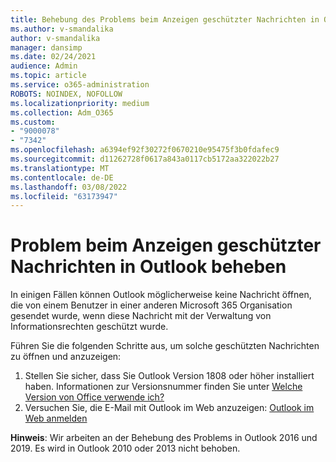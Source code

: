 ```yaml
---
title: Behebung des Problems beim Anzeigen geschützter Nachrichten in Outlook
ms.author: v-smandalika
author: v-smandalika
manager: dansimp
ms.date: 02/24/2021
audience: Admin
ms.topic: article
ms.service: o365-administration
ROBOTS: NOINDEX, NOFOLLOW
ms.localizationpriority: medium
ms.collection: Adm_O365
ms.custom:
- "9000078"
- "7342"
ms.openlocfilehash: a6394ef92f30272f0670210e95475f3b0fdafec9
ms.sourcegitcommit: d11262728f0617a843a0117cb5172aa322022b27
ms.translationtype: MT
ms.contentlocale: de-DE
ms.lasthandoff: 03/08/2022
ms.locfileid: "63173947"
---
```

# <a name="fix-problem-viewing-protected-message-in-outlook"></a>Problem beim Anzeigen geschützter Nachrichten in Outlook beheben

In einigen Fällen können Outlook möglicherweise keine Nachricht öffnen, die von einem Benutzer in einer anderen Microsoft 365 Organisation gesendet wurde, wenn diese Nachricht mit der Verwaltung von Informationsrechten geschützt wurde.

Führen Sie die folgenden Schritte aus, um solche geschützten Nachrichten zu öffnen und anzuzeigen:

1. Stellen Sie sicher, dass Sie Outlook Version 1808 oder höher installiert haben. Informationen zur Versionsnummer finden Sie unter [Welche Version von Office verwende ich?](https://support.microsoft.com/office/about-office-what-version-of-office-am-i-using-932788b8-a3ce-44bf-bb09-e334518b8b19)
2. Versuchen Sie, die E-Mail mit Outlook im Web anzuzeigen: [Outlook im Web anmelden](https://outlook.office365.com/mail/inbox)

**Hinweis**: Wir arbeiten an der Behebung des Problems in Outlook 2016 und 2019. Es wird in Outlook 2010 oder 2013 nicht behoben.
